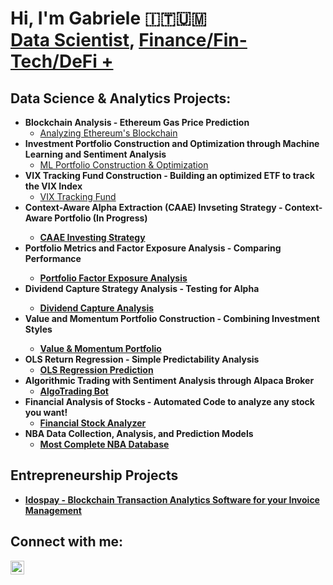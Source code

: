 <h1>Hi, I'm Gabriele 🇮🇹🇺🇲<br/><a href="https://github.com/gabrielmountains">Data Scientist</a>, <a href="https://www.linkedin.com/in/montigabriele/"> Finance/Fin-Tech/DeFi +</a>

<h2>Data Science & Analytics Projects:</h2>

- <b>Blockchain Analysis - Ethereum Gas Price Prediction</b>
  - [Analyzing Ethereum's Blockchain](https://github.com/gabrielmountains/Analyzing-Ethereum-Blockchain)
- <b>Investment Portfolio Construction and Optimization through Machine Learning and Sentiment Analysis</b>
  - [ML Portfolio Construction & Optimization](https://github.com/gabrielmountains/Quantitative-Portfolio-Construction-Optimization)
- <b>VIX Tracking Fund Construction - Building an optimized ETF to track the VIX Index</b>
  - [VIX Tracking Fund](https://github.com/gabrielmountains/VIX-Tracking-Fund-Construction)
- <b>Context-Aware Alpha Extraction (CAAE) Invseting Strategy - Context-Aware Portfolio (In Progress)
  - [CAAE Investing Strategy](https://github.com/gabrielmountains/CAAE-Investing-Strategy.git)
- <b>Portfolio Metrics and Factor Exposure Analysis - Comparing Performance
  - [Portfolio Factor Exposure Analysis](https://github.com/gabrielmountains/Portfolio-Metrics-and-Factor-Exposure-Analysis)
- <b>Dividend Capture Strategy Analysis - Testing for Alpha
  - [Dividend Capture Analysis](https://github.com/gabrielmountains/Dividend-Capture-Strategy-Analysis)
- <b>Value and Momentum Portfolio Construction - Combining Investment Styles
  - [Value & Momentum Portfolio](https://github.com/gabrielmountains/Value-and-Momentum-Portfolio-Construction)
- OLS Return Regression - Simple Predictability Analysis
  - [OLS Regression Prediction](https://github.com/gabrielmountains/OLS-Return-Predictability-Analysis)
- <b>Algorithmic Trading with Sentiment Analysis through Alpaca Broker</b>
  - [AlgoTrading Bot](https://github.com/gabrielmountains/AlgoTrading-Bot)
- <b>Financial Analysis of Stocks - Automated Code to analyze any stock you want!</b>
  - [Financial Stock Analyzer](https://github.com/gabrielmountains/Financial-Stock-Analyzer)
- <b>NBA Data Collection, Analysis, and Prediction Models</b>
  - [Most Complete NBA Database](https://github.com/gabrielmountains/NBA-Data-Analysis)

<h2>Entrepreneurship Projects</h2>

- [Idospay - Blockchain Transaction Analytics Software for your Invoice Management](https://idospay.com/en/)

<h2>Connect with me:</h2>

[<img align="left" alt="GabrieleMonti | LinkedIn" width="22px" src="https://cdn.jsdelivr.net/npm/simple-icons@v3/icons/linkedin.svg" />][linkedin]

[linkedin]: https://www.linkedin.com/in/montigabriele/

<!--
**joshmadakor1/joshmadakor1** is a ✨ _special_ ✨ repository because its `README.md` (this file) appears on your GitHub profile.

Here are some ideas to get you started:

- 🔭 I’m currently working on ...
- 🌱 I’m currently learning ...
- 👯 I’m looking to collaborate on ...
- 🤔 I’m looking for help with ...
- 💬 Ask me about ...
- 📫 How to reach me: ...
- 😄 Pronouns: ...
- ⚡ Fun fact: ...
-->
